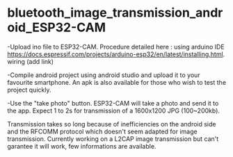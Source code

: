 # bluetooth_image_transmission_android_ESP32-CAM

-Upload ino file to ESP32-CAM. Procedure detailed here : using arduino IDE https://docs.espressif.com/projects/arduino-esp32/en/latest/installing.html. wiring (add link)

-Compile android project using android studio and upload it to your favourite smartphone. An apk is also available for those who wish to test the project quickly.

-Use the "take photo" button. ESP32-CAM will take a photo and send it to the app. Expect 1 to 2s for transmission of a 1600x1200 JPG (100~200kb).

Transmission takes so long because of inefficiencies on the android side and the RFCOMM protocol which doesn't seem adapted for image transmission.
Currently working on a L2CAP image transmission but can't garantee it will work, few informations are available.
